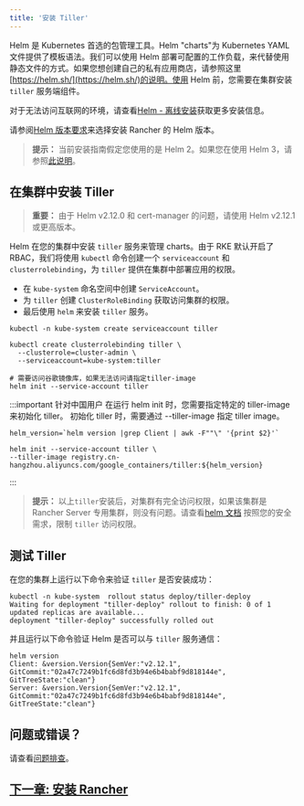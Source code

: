 ```yaml
---
title: '安装 Tiller'
---
```


Helm 是 Kubernetes 首选的包管理工具。Helm "charts"为 Kubernetes YAML 文件提供了模板语法。我们可以使用 Helm 部署可配置的工作负载，来代替使用静态文件的方式。如果您想创建自己的私有应用商店，请参照这里[https://helm.sh/](https://helm.sh/)的说明。使用 Helm 前，您需要在集群安装 `tiller` 服务端组件。

对于无法访问互联网的环境，请查看[Helm - 离线安装](/docs/installation/options/air-gap-helm2/install-rancher/_index)获取更多安装信息。

请参阅[Helm 版本要求](/docs/installation/options/helm-version/_index)来选择安装 Rancher 的 Helm 版本。

> **提示：** 当前安装指南假定您使用的是 Helm 2。如果您在使用 Helm 3，请参照[此说明](/docs/installation/k8s-install/helm-rancher/_index)。

## 在集群中安装 Tiller

> **重要：** 由于 Helm v2.12.0 和 cert-manager 的问题，请使用 Helm v2.12.1 或更高版本。

Helm 在您的集群中安装 `tiller` 服务来管理 charts。由于 RKE 默认开启了 RBAC，我们将使用 `kubectl` 命令创建一个 `serviceaccount` 和 `clusterrolebinding`，为 `tiller` 提供在集群中部署应用的权限。

- 在 `kube-system` 命名空间中创建 `ServiceAccount`。
- 为 `tiller` 创建 `ClusterRoleBinding` 获取访问集群的权限。
- 最后使用 `helm` 来安装 `tiller` 服务。

```plain
kubectl -n kube-system create serviceaccount tiller

kubectl create clusterrolebinding tiller \
  --clusterrole=cluster-admin \
  --serviceaccount=kube-system:tiller

# 需要访问谷歌镜像库，如果无法访问请指定tiller-image
helm init --service-account tiller
```

:::important 针对中国用户
在运行 helm init 时，您需要指定特定的 tiller-image 来初始化 tiller。
初始化 tiller 时，需要通过 --tiller-image 指定 tiller image。

```
helm_version=`helm version |grep Client | awk -F""\" '{print $2}'`

helm init --service-account tiller \
--tiller-image registry.cn-hangzhou.aliyuncs.com/google_containers/tiller:${helm_version}
```

:::

> **提示：** 以上`tiller`安装后，对集群有完全访问权限，如果该集群是 Rancher Server 专用集群，则没有问题。请查看[helm 文档](https://docs.helm.sh/using_helm/#role-based-access-control) 按照您的安全需求，限制 `tiller` 访问权限。

## 测试 Tiller

在您的集群上运行以下命令来验证 `tiller` 是否安装成功：

```
kubectl -n kube-system  rollout status deploy/tiller-deploy
Waiting for deployment "tiller-deploy" rollout to finish: 0 of 1 updated replicas are available...
deployment "tiller-deploy" successfully rolled out
```

并且运行以下命令验证 Helm 是否可以与 `tiller` 服务通信：

```
helm version
Client: &version.Version{SemVer:"v2.12.1", GitCommit:"02a47c7249b1fc6d8fd3b94e6b4babf9d818144e", GitTreeState:"clean"}
Server: &version.Version{SemVer:"v2.12.1", GitCommit:"02a47c7249b1fc6d8fd3b94e6b4babf9d818144e", GitTreeState:"clean"}
```

## 问题或错误？

请查看[问题排查](/docs/installation/options/helm2/helm-init/troubleshooting/_index)。

## [下一章: 安装 Rancher](/docs/installation/options/helm2/helm-rancher/_index)
